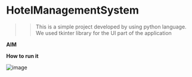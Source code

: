 # HotelManagementSystem

>> This is a simple project developed by using python language. We used tkinter library for the UI part of the application

**AIM**

**How to run it**


![image](https://user-images.githubusercontent.com/89054489/221432518-9150025d-4f77-46d6-9911-fd982788e3d8.png)
